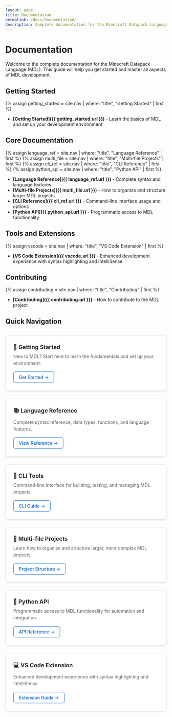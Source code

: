 ```yaml
---
layout: page
title: Documentation
permalink: /docs/documentation/
description: Complete documentation for the Minecraft Datapack Language (MDL)
---
```


# Documentation

Welcome to the complete documentation for the Minecraft Datapack Language (MDL). This guide will help you get started and master all aspects of MDL development.

## Getting Started

{% assign getting_started = site.nav | where: "title", "Getting Started" | first %}
- **[Getting Started]({{ getting_started.url }})** - Learn the basics of MDL and set up your development environment

## Core Documentation

{% assign language_ref = site.nav | where: "title", "Language Reference" | first %}
{% assign multi_file = site.nav | where: "title", "Multi-file Projects" | first %}
{% assign cli_ref = site.nav | where: "title", "CLI Reference" | first %}
{% assign python_api = site.nav | where: "title", "Python API" | first %}

- **[Language Reference]({{ language_ref.url }})** - Complete syntax and language features
- **[Multi-file Projects]({{ multi_file.url }})** - How to organize and structure larger MDL projects
- **[CLI Reference]({{ cli_ref.url }})** - Command-line interface usage and options
- **[Python API]({{ python_api.url }})** - Programmatic access to MDL functionality

## Tools and Extensions

{% assign vscode = site.nav | where: "title", "VS Code Extension" | first %}

- **[VS Code Extension]({{ vscode.url }})** - Enhanced development experience with syntax highlighting and IntelliSense

## Contributing

{% assign contributing = site.nav | where: "title", "Contributing" | first %}

- **[Contributing]({{ contributing.url }})** - How to contribute to the MDL project

## Quick Navigation

<div class="doc-grid">
  <div class="doc-card">
    <h3>🚀 Getting Started</h3>
    <p>New to MDL? Start here to learn the fundamentals and set up your environment.</p>
    <a href="{{ getting_started.url }}" class="doc-link">Get Started →</a>
  </div>
  
  <div class="doc-card">
    <h3>📚 Language Reference</h3>
    <p>Complete syntax reference, data types, functions, and language features.</p>
    <a href="{{ language_ref.url }}" class="doc-link">View Reference →</a>
  </div>
  
  <div class="doc-card">
    <h3>🔧 CLI Tools</h3>
    <p>Command-line interface for building, testing, and managing MDL projects.</p>
    <a href="{{ cli_ref.url }}" class="doc-link">CLI Guide →</a>
  </div>
  
  <div class="doc-card">
    <h3>📁 Multi-file Projects</h3>
    <p>Learn how to organize and structure larger, more complex MDL projects.</p>
    <a href="{{ multi_file.url }}" class="doc-link">Project Structure →</a>
  </div>
  
  <div class="doc-card">
    <h3>🐍 Python API</h3>
    <p>Programmatic access to MDL functionality for automation and integration.</p>
    <a href="{{ python_api.url }}" class="doc-link">API Reference →</a>
  </div>
  
  <div class="doc-card">
    <h3>💻 VS Code Extension</h3>
    <p>Enhanced development experience with syntax highlighting and IntelliSense.</p>
    <a href="{{ vscode.url }}" class="doc-link">Extension Guide →</a>
  </div>
</div>

<style>
.doc-grid {
  display: grid;
  grid-template-columns: repeat(auto-fit, minmax(300px, 1fr));
  gap: 1.5rem;
  margin: 2rem 0;
}

.doc-card {
  background: #ffffff;
  border: 1px solid #e1e4e8;
  border-radius: 8px;
  padding: 1.5rem;
  box-shadow: 0 2px 4px rgba(0,0,0,0.1);
  transition: transform 0.2s, box-shadow 0.2s;
}

.doc-card:hover {
  transform: translateY(-2px);
  box-shadow: 0 4px 12px rgba(0,0,0,0.15);
}

.doc-card h3 {
  margin: 0 0 0.5rem 0;
  color: #24292e;
  font-size: 1.1rem;
}

.doc-card p {
  margin: 0 0 1rem 0;
  color: #586069;
  line-height: 1.5;
}

.doc-link {
  display: inline-block;
  color: #0366d6;
  text-decoration: none;
  font-weight: 500;
  padding: 0.5rem 1rem;
  border: 1px solid #0366d6;
  border-radius: 6px;
  transition: background-color 0.2s, color 0.2s;
}

.doc-link:hover {
  background: #0366d6;
  color: #ffffff;
  text-decoration: none;
}

@media (max-width: 768px) {
  .doc-grid {
    grid-template-columns: 1fr;
  }
}
</style>
